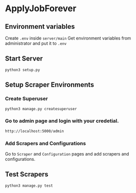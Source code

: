 # ApplyJobForever

## Environment variables
Create `.env` inside `server/main`
Get environment variables from administrator and put it to `.env`

## Start Server
`python3 setup.py`

## Setup Scraper Environments
### Create Superuser
`python3 manage.py createsuperuser`

### Go to admin page and login with your credetial.
`http://localhost:5000/admin`

### Add Scrapers and Configurations
Go to `Scraper` and `Configuration` pages and add scrapers and configurations.

## Test Scrapers
`python3 manage.py test`